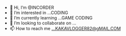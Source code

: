 - 👋 Hi, I’m @INCORDER
- 👀 I’m interested in ...CODING
- 🌱 I’m currently learning ...GAME CODING
- 💞️ I’m looking to collaborate on ...
- 📫 How to reach me ...KAKAVLOGGER82@gMAIL.COM

<!---
INCORDER/INCORDER is a ✨ special ✨ repository because its `README.md` (this file) appears on your GitHub profile.
You can click the Preview link to take a look at your changes.
--->
